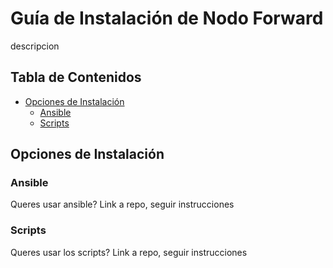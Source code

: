 # Guía de Instalación de Nodo Forward

descripcion

## Tabla de Contenidos
  * [Opciones de Instalación](#opciones-de-instalación)
    * [Ansible](#ansible)
    * [Scripts](#scripts)

## Opciones de Instalación

### Ansible

Queres usar ansible? Link a repo, seguir instrucciones

### Scripts

Queres usar los scripts? Link a repo, seguir instrucciones